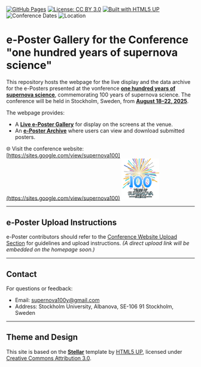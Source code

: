[![GitHub Pages](https://img.shields.io/badge/view-live--site-brightgreen?logo=github)](https://sPaMFouR.github.io/SN100Posters)
[![License: CC BY 3.0](https://img.shields.io/badge/license-CC%20BY%203.0-lightgrey.svg)](https://creativecommons.org/licenses/by/3.0/)
[![Built with HTML5 UP](https://img.shields.io/badge/built%20with-HTML5%20UP-orange)](https://html5up.net/)
![Conference Dates](https://img.shields.io/badge/Conference-August%2018–22%2C%202025-blue)
![Location](https://img.shields.io/badge/Location-Stockholm%2C%20Sweden-lightblue)

# e-Poster Gallery for the Conference "one hundred years of supernova science"


This repository hosts the webpage for the live display and the data archive for the e-Posters presented at the vonference <u>**one hundred years of supernova science**</u>, commemorating 100 years of supernova science. The conference will be held in Stockholm, Sweden, from <u>**August 18–22, 2025**</u>.

The webpage provides:
- A <u>**Live e-Poster Gallery**</u> for display on the screens at the venue.
- An <u>**e-Poster Archive**</u> where users can view and download submitted posters.

🌐 Visit the conference website: [https://sites.google.com/view/supernova100](https://sites.google.com/view/supernova100)
<img src="images/color.png" alt="SN100 Conference Logo" width="20%" />


---

## e-Poster Upload Instructions

e-Poster contributors should refer to the [Conference Website Upload Section](https://sites.google.com/view/supernova100/social-programme?authuser=0) for guidelines and upload instructions. *(A direct upload link will be embedded on the homepage soon.)*


---

## Contact

For questions or feedback:

- Email: [supernova100y@gmail.com](mailto:supernova100y@gmail.com)
- Address: Stockholm University, Albanova, SE-106 91 Stockholm, Sweden

---

## Theme and Design

This site is based on the **[Stellar](https://html5up.net/stellar)** template by [HTML5 UP](https://html5up.net), licensed under [Creative Commons Attribution 3.0](https://html5up.net/license).
